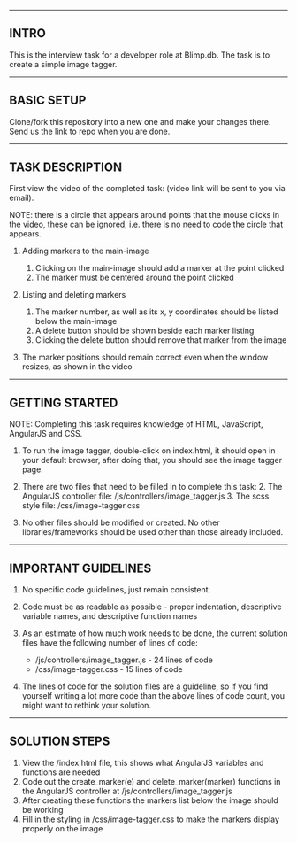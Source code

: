 ------------------------------------------
INTRO
------------------------------------------
This is the interview task for a developer role at Blimp.db.
The task is to create a simple image tagger.

------------------------------------------
BASIC SETUP
------------------------------------------
Clone/fork this repository into a new one and make your changes there. Send us the link to repo when you are done.

------------------------------------------
TASK DESCRIPTION
------------------------------------------
First view the video of the completed task: (video link will be sent to you via email).

NOTE: there is a circle that appears around points that the mouse clicks in the video, these can be ignored,
i.e. there is no need to code the circle that appears.

1.  Adding markers to the main-image
    1. Clicking on the main-image should add a marker at the point clicked
    4. The marker must be centered around the point clicked

2. Listing and deleting markers
    1. The marker number, as well as its x, y coordinates should be listed below the main-image
    2. A delete button should be shown beside each marker listing
    3. Clicking the delete button should remove that marker from the image

3. The marker positions should remain correct even when the window resizes, as shown in the video

------------------------------------------
GETTING STARTED
------------------------------------------
NOTE: Completing this task requires knowledge of HTML, JavaScript, AngularJS and CSS.

1.  To run the image tagger, double-click on index.html, it should open in your default browser, after doing that,
    you should see the image tagger page.

2.  There are two files that need to be filled in to complete this task:
    2. The AngularJS controller file: /js/controllers/image_tagger.js
    3. The scss style file: /css/image-tagger.css

3.  No other files should be modified or created.
    No other libraries/frameworks should be used other than those already included.

------------------------------------------
IMPORTANT GUIDELINES
------------------------------------------
1.  No specific code guidelines, just remain consistent.

2. Code must be as readable as possible - proper indentation, descriptive variable names, and descriptive function names

3.  As an estimate of how much work needs to be done, the current solution files have the following number of lines of code:
    * /js/controllers/image_tagger.js - 24 lines of code
    * /css/image-tagger.css - 15 lines of code

4.  The lines of code for the solution files are a guideline, so if you find yourself writing a lot more code
    than the above lines of code count, you might want to rethink your solution.

------------------------------------------
SOLUTION STEPS
------------------------------------------
1. View the /index.html file, this shows what AngularJS variables and functions are needed
2. Code out the create_marker(e) and delete_marker(marker) functions in the AngularJS controller at /js/controllers/image_tagger.js
3. After creating these functions the markers list below the image should be working
4. Fill in the styling in /css/image-tagger.css to make the markers display properly on the image